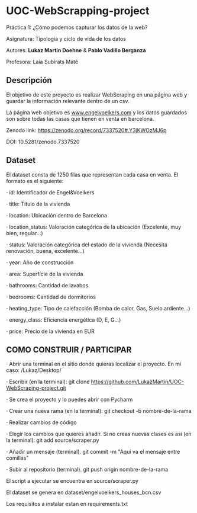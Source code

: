 # UOC-WebScrapping-project

Práctica 1: ¿Cómo podemos capturar los datos de la web?

Asignatura: Tipología y ciclo de vida de los datos

Autores: **Lukaz Martin Doehne** & **Pablo Vadillo Berganza**

Profesora: Laia Subirats Maté


## Descripción

El objetivo de este proyecto es realizar WebScraping en una página web y guardar la información relevante dentro de un csv.

La página web objetivo es www.engelvoelkers.com y los datos guardados son sobre todas las casas que tienen en venta en barcelona.

Zenodo link: https://zenodo.org/record/7337520#.Y3jKWOzMJ6p

DOI: 10.5281/zenodo.7337520


## Dataset

El dataset consta de 1250 filas que representan cada casa en venta. El formato es el siguiente:

· id: Identificador de Engel&Voelkers

· title: Título de la vivienda

· location: Ubicación dentro de Barcelona

· location_status: Valoración categórica de la ubicación (Excelente, muy bien, regular...)

· status: Valoración categórica del estado de la vivienda (Necesita renovación, buena, excelente...)

· year: Año de construcción

· area: Superfície de la vivienda

· bathrooms: Cantidad de lavabos

· bedrooms: Cantidad de dormitorios

· heating_type: Tipo de calefacción (Bomba de calor, Gas, Suelo ardiente...)

· energy_class: Eficiencia energética (D, E, G...)

· price: Precio de la vivienda en EUR


## COMO CONSTRUIR / PARTICIPAR

· Abrir una terminal en el sitio donde quieras localizar el proyecto. En mi caso: /Lukaz/Desktop/

· Escribir (en la terminal): git clone https://github.com/LukazMartin/UOC-WebScraping-project.git

· Se crea el proyecto y lo puedes abrir con Pycharm

· Crear una nueva rama (en la terminal): git checkout -b nombre-de-la-rama

· Realizar cambios de código

· Elegir los cambios que quieres añadir. Si no creas nuevas clases es asi (en la terminal): git add source/scraper.py

· Añadir un mensaje (terminal). git commit -m "Aqui va el mensaje entre comillas"

· Subir al repositorio (terminal). git push origin nombre-de-la-rama




El script a ejecutar se encuentra en source/scraper.py

El dataset se genera en dataset/engelvoelkers_houses_bcn.csv

Los requisitos a instalar estan en requirements.txt
